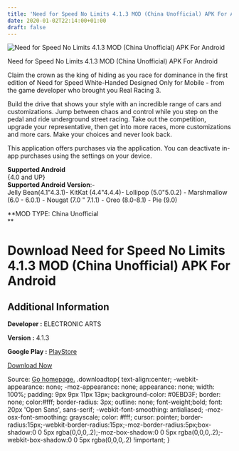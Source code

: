 ```yaml
---
title: 'Need for Speed No Limits 4.1.3 MOD (China Unofficial) APK For Android'
date: 2020-01-02T22:14:00+01:00
draft: false
---
```


![Need for Speed No Limits 4.1.3 MOD (China Unofficial) APK For Android](https://i1.wp.com/apkhome.net/wp-content/uploads/2020/01/Need-for-Speed-No-Limits-4.1.3-MOD-China-Unofficial.png "Need for Speed No Limits 4.1.3 MOD (China Unofficial) APK For Android")

  

Need for Speed No Limits 4.1.3 MOD (China Unofficial) APK For Android

Claim the crown as the king of hiding as you race for dominance in the first edition of Need for Speed White-Handed Designed Only for Mobile - from the game developer who brought you Real Racing 3.

Build the drive that shows your style with an incredible range of cars and customizations. Jump between chaos and control while you step on the pedal and ride underground street racing. Take out the competition, upgrade your representative, then get into more races, more customizations and more cars. Make your choices and never look back.

This application offers purchases via the application. You can deactivate in-app purchases using the settings on your device.

**Supported Android**  
{4.0 and UP}  
**Supported Android Version**:-  
Jelly Bean(4.1"4.3.1)- KitKat (4.4"4.4.4)- Lollipop (5.0"5.0.2) - Marshmallow (6.0 - 6.0.1) - Nougat (7.0 " 7.1.1) - Oreo (8.0-8.1) - Pie (9.0)

**MOD TYPE: China Unofficial  
**

Download Need for Speed No Limits 4.1.3 MOD (China Unofficial) APK For Android
==============================================================================

Additional Information
----------------------

**Developer :** ELECTRONIC ARTS

**Version :** 4.1.3

**Google Play :** [PlayStore](https://play.google.com/store/apps/details?id=com.ea.game.nfs14_row#)

  

[Download Now](https://store4app.co/post/need-for-speed-no-limits-4-1-3-mod-china-unofficial-apk-for-android_1577980970)

  
Source: [Go homepage.](https://store4app.co/post/need-for-speed-no-limits-4-1-3-mod-china-unofficial-apk-for-android_1577980970) .downloadtop{ text-align:center; -webkit-appearance: none; -moz-appearance: none; appearance: none; width: 100%; padding: 9px 9px 11px 13px; background-color: #0EBD3F; border: none; color:#fff; border-radius: 3px; outline: none; font-weight;bold; font: 20px 'Open Sans', sans-serif; -webkit-font-smoothing: antialiased; -moz-osx-font-smoothing: grayscale; color: #fff; cursor: pointer; border-radius:15px;-webkit-border-radius:15px;-moz-border-radius:5px;box-shadow:0 0 5px rgba(0,0,0,.2);-moz-box-shadow:0 0 5px rgba(0,0,0,.2);-webkit-box-shadow:0 0 5px rgba(0,0,0,.2) !important; }